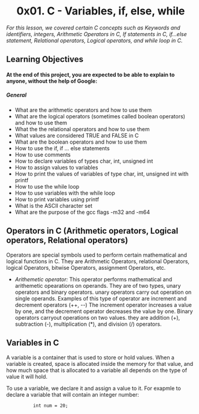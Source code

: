 <h1 align = "center">0x01. C - Variables, if, else, while</h1>

*For this lesson, we covered certain C concepts such as Keywords and identifiers, integers, Arithmetic Operators in C, If statements in C, if…else statement, Relational operators, Logical operators, and while loop in C.*

## Learning Objectives

#### At the end of this project, you are expected to be able to explain to anyone, without the help of Google:

##### General

- What are the arithmetic operators and how to use them
- What are the logical operators (sometimes called boolean operators) and how to use them
- What the the relational operators and how to use them
- What values are considered TRUE and FALSE in C
- What are the boolean operators and how to use them
- How to use the if, if ... else statements
- How to use comments
- How to declare variables of types char, int, unsigned int
- How to assign values to variables
- How to print the values of variables of type char, int, unsigned int with printf
- How to use the while loop
- How to use variables with the while loop
- How to print variables using printf
- What is the ASCII character set
- What are the purpose of the gcc flags -m32 and -m64

## Operators in C (Arithmetic operators, Logical operators, Relational operators)

Operators are special symbols used to perform certain mathematical and logical functions in C. They are Arithmetic Operators, relational Operators, logical Operators, bitwise Operators, assignment Operators, etc.

- *Arithemetic operator:* This operator performs mathematical and arithemetic opearations on operands. They are of two types, unary operators and binary operators. unary operators carry out operation on single operands. Examples of this type of operator are increment and decrement operators (++, --) The increment operator increases a value by one, and the decrement operator decreases the value by one. Binary operators carryout operations on two values. they are addition (+), subtraction (-), multiplication (*), and division (/) operators.



## Variables in C
A variable is a container that is used to store or hold values. When a variable is created, space is allocated inside the memory for that value, and how much space that is allocated to a variable all depends on the type of value it will hold.

To use a variable, we declare it and assign a value to it. For exapmle to declare a variable that will contain an integer number:

`			int num = 20;					`
